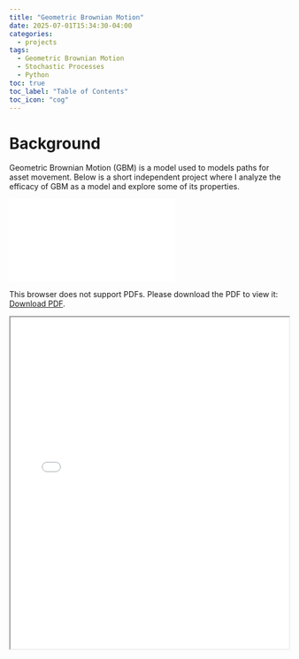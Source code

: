 ```yaml
---
title: "Geometric Brownian Motion"
date: 2025-07-01T15:34:30-04:00
categories:
  - projects
tags:
  - Geometric Brownian Motion
  - Stochastic Processes
  - Python
toc: true
toc_label: "Table of Contents"
toc_icon: "cog"
---
```


# Background
Geometric Brownian Motion (GBM) is a model used to models paths for asset movement. Below is a short independent project where I analyze the efficacy of GBM as a model and explore some of its properties.

<object data="/assets/images/Geometric_Brownian_Motion_as_a_Model_for_Stock_Prices.pdf#pagemode=false" type="application/pdf" width="612px" height="792px">
    <embed src="/assets/images/Geometric_Brownian_Motion_as_a_Model_for_Stock_Prices.pdf">
        <p>This browser does not support PDFs. Please download the PDF to view it: <a href="/assets/images/Geometric_Brownian_Motion_as_a_Model_for_Stock_Prices.pdf#pagemode=false">Download PDF</a>.</p>
    </embed>
</object>

<iframe src="/assets/images/Geometric_Brownian_Motion_as_a_Model_for_Stock_Prices.pdf#zoom=100#pagemode=false" width="100%" height="600px">
  <p>Your browser does not support iframes. <a href="your_document.pdf">Download the PDF</a> instead.</p>
</iframe>

